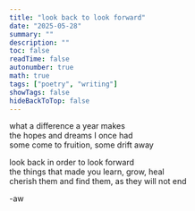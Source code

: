 ```yaml
---
title: "look back to look forward"
date: "2025-05-28"
summary: ""
description: ""
toc: false
readTime: false
autonumber: true
math: true
tags: ["poetry", "writing"]
showTags: false
hideBackToTop: false
---
```


what a difference a year makes  
the hopes and dreams I once had  
some come to fruition, some drift away  
  
look back in order to look forward  
the things that made you learn, grow, heal  
cherish them and find them, as they will not end  

-aw